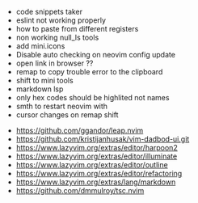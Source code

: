 - code snippets taker
- eslint not working properly
- how to paste from different registers
- non working null_ls tools
- add mini.icons
- Disable auto checking on neovim config update
- open link in browser ??
- remap to copy trouble error to the clipboard
- shift to mini tools
- markdown lsp
- only hex codes should be highlited not names
- smth to restart neovim with
- cursor changes on remap shift

<!-- plugins to install -->

- https://github.com/ggandor/leap.nvim
- https://github.com/kristijanhusak/vim-dadbod-ui.git
- https://www.lazyvim.org/extras/editor/harpoon2
- https://www.lazyvim.org/extras/editor/illuminate
- https://www.lazyvim.org/extras/editor/outline
- https://www.lazyvim.org/extras/editor/refactoring
- https://www.lazyvim.org/extras/lang/markdown
- https://github.com/dmmulroy/tsc.nvim
